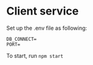 # Client service
Set up the .env file as following: 
```
DB_CONNECT=
PORT=
```

To start, run ```npm start```
